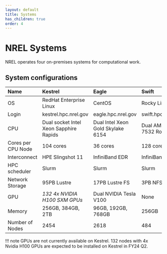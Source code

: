```yaml
---
layout: default
title: Systems
has_children: true
order: 4
---
```


# NREL Systems
NREL operates four on-premises systems for computational work. 

## System configurations

| Name        | Kestrel | Eagle     | Swift        | Vermilion     | 
| :---------- | :------ | :-------- | :----------- | :------------- |
| OS          | RedHat Enterprise Linux | CentOS    | Rocky Linux    | RedHat       |
| Login       | kestrel.hpc.nrel.gov | eagle.hpc.nrel.gov | swift.hpc.nrel.gov | vs.hpc.nrel.gov |
| CPU         | Dual socket Intel Xeon Sapphire Rapids | Dual Intel Xeon Gold Skylake 6154 | Dual AMD EPYC 7532 Rome CPU | Dual AMD EPYC 7532 Rome CPU |
| Cores per CPU Node | 104 cores | 36 cores | 128 cores | Varies by partition | 
| Interconnect | HPE Slingshot 11 | InfiniBand EDR | InfiniBand HDR| 25GbE |
| HPC scheduler | Slurm | Slurm | Slurm | Slurm |
| Network Storage | 95PB Lustre | 17PB Lustre FS | 3PB NFS | 440 TB
| GPU         | *132 4x NVIDIA H100 SXM GPUs* | Dual NVIDIA Tesla V100 | None | 5 nodes Single A100
| Memory      | 256GB, 384GB, 2TB | 96GB, 192GB, 768GB | 256GB | 256GB (base)
| Number of Nodes| 2454 | 2618 | 484 | 133 virtual |

!!! note
    GPUs are not currently available on Kestrel.  132 nodes with 4x Nvidia H100 GPUs are expected to be installed on Kestrel in FY24 Q2. 

